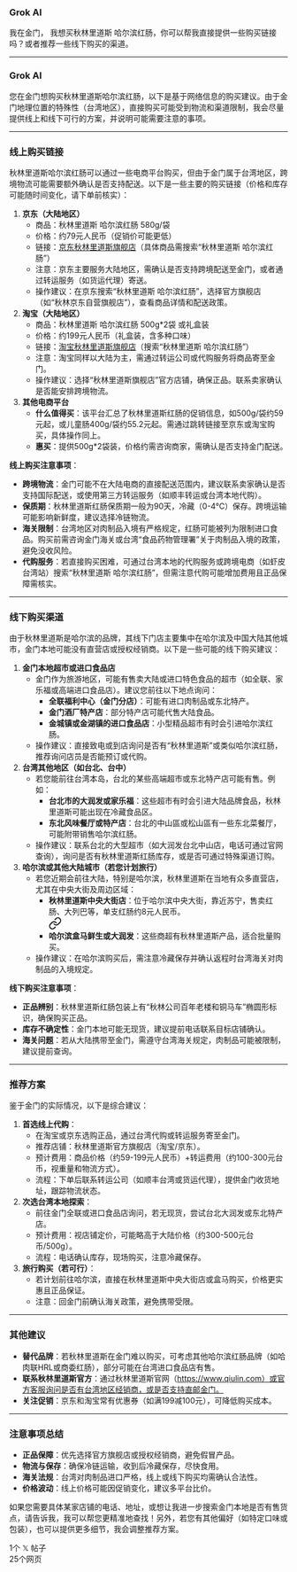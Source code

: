 ### Grok AI

<div class="thinking-container"></div><div class="response-content-markdown [&amp;_a]:text-current [&amp;_a:hover]:text-primary [&amp;_a:hover]:decoration-primary [&amp;_a]:underline [&amp;_a]:decoration-primary/30 [&amp;_a]:underline-offset-2 [&amp;_h2:first-child]:mt-0 [&amp;_h3:first-child]:mt-0 [&amp;_h4:first-child]:mt-0"><p dir="auto" class="break-words" style="white-space: pre-wrap;">我在金门， 我想买秋林里道斯 哈尔滨红肠，你可以帮我直接提供一些购买链接吗？或者推荐一些线下购买的渠道。</p></div><section class="inline-media-container flex flex-col gap-1"></section>

---

### Grok AI

<div class="thinking-container"></div><div class="response-content-markdown [&amp;_a]:text-current [&amp;_a:hover]:text-primary [&amp;_a:hover]:decoration-primary [&amp;_a]:underline [&amp;_a]:decoration-primary/30 [&amp;_a]:underline-offset-2 [&amp;_h2:first-child]:mt-0 [&amp;_h3:first-child]:mt-0 [&amp;_h4:first-child]:mt-0"><p dir="auto" class="break-words" style="white-space: pre-wrap;">您在金门想购买秋林里道斯哈尔滨红肠，以下是基于网络信息的购买建议。由于金门地理位置的特殊性（台湾地区），直接购买可能受到物流和渠道限制，我会尽量提供线上和线下可行的方案，并说明可能需要注意的事项。</p>
<hr class="border-border-l2">
<h3 dir="auto" class="">线上购买链接</h3>
<p dir="auto" class="break-words" style="white-space: pre-wrap;">秋林里道斯哈尔滨红肠可以通过一些电商平台购买，但由于金门属于台湾地区，跨境物流可能需要额外确认是否支持配送。以下是一些主要的购买链接（价格和库存可能随时间变化，请下单前核实）：</p>
<ol dir="auto" class="marker:text-secondary">
<li class="break-words"><strong>京东（大陆地区）</strong>
<ul dir="auto" class="marker:text-secondary">
<li class="break-words">商品：秋林里道斯 哈尔滨红肠 580g/袋</li>
<li class="break-words">价格：约79元人民币（促销价可能更低）</li>
<li class="break-words">链接：<a href="https://www.jd.com" target="_blank" rel="noopener noreferrer">京东秋林里道斯旗舰店</a>（具体商品需搜索“秋林里道斯 哈尔滨红肠”）</li>
<li class="break-words">注意：京东主要服务大陆地区，需确认是否支持跨境配送至金门，或者通过转运服务（如货运代理）寄送。<a href="https://www.smzdm.com/p/117114136/" target="_blank" rel="noopener noreferrer" class="web-search-result-chip focus:outline-none focus-visible:outline-none focus-visible:bg:input rounded-md ml-1 mr-0.5" data-state="closed"><div class="inline-flex align-text-bottom items-center justify-center select-none my-0 rounded-md bg-important border border-card-border opacity-60 grayscale hover:filter-none hover:opacity-100 transition-opacity"><img class="size-[18px] m-0 rounded-md" alt="" src="https://imgs.search.brave.com/7-adwMAlfDUGFGWYXH9wpxXeRSlQGI6JYXD3-aMxmSY/rs:fit:64:0:0:0/g:ce/aHR0cDovL2Zhdmlj/b25zLnNlYXJjaC5i/cmF2ZS5jb20vaWNv/bnMvOTJiN2IzYTNm/ZTJjNzkyMDM4NWIx/NWE2ZWU3Mzc1NmM4/NTUzN2M4NzJjZDVi/MDk0M2IxNDk1MGZk/YzE0NjdjOS93d3cu/c216ZG0uY29tLw"></div></a><a href="https://www.zhizhizhi.com/n/age8b" target="_blank" rel="noopener noreferrer" class="web-search-result-chip focus:outline-none focus-visible:outline-none focus-visible:bg:input rounded-md ml-1 mr-0.5" data-state="closed"><div class="inline-flex align-text-bottom items-center justify-center select-none my-0 rounded-md bg-important border border-card-border opacity-60 grayscale hover:filter-none hover:opacity-100 transition-opacity"><img class="size-[18px] m-0 rounded-md" alt="" src="https://imgs.search.brave.com/3apWuBWMfD9xaKvXipnnqnJy6RkXczirTUUuonL2p7E/rs:fit:64:0:0:0/g:ce/aHR0cDovL2Zhdmlj/b25zLnNlYXJjaC5i/cmF2ZS5jb20vaWNv/bnMvMjBlNjRjMzM4/MzYxZjVlMmY3M2U2/Y2MxY2Y3NjJkMTBj/MDY2MTliMTZjYzU2/OWYwNDJiMTNmM2Mx/NTYyZGIzYi93d3cu/emhpemhpemhpLmNv/bS8"></div></a></li>
<li class="break-words">操作建议：在京东搜索“秋林里道斯 哈尔滨红肠”，选择官方旗舰店（如“秋林京东自营旗舰店”），查看商品详情和配送政策。</li>
</ul>
</li>
<li class="break-words"><strong>淘宝（大陆地区）</strong>
<ul dir="auto" class="marker:text-secondary">
<li class="break-words">商品：秋林里道斯 哈尔滨红肠 500g*2袋 或礼盒装</li>
<li class="break-words">价格：约199元人民币（礼盒装，含多种口味）</li>
<li class="break-words">链接：<a href="https://www.taobao.com" target="_blank" rel="noopener noreferrer">淘宝秋林里道斯旗舰店</a>（搜索“秋林里道斯 哈尔滨红肠”）</li>
<li class="break-words">注意：淘宝同样以大陆为主，需通过转运公司或代购服务将商品寄至金门。<a href="https://www.taobao.com/chanpin/f61217265d0e746932fc177770b2edb68ec64c432d1a7b974db58fc37d790f8f.html" target="_blank" rel="noopener noreferrer" class="web-search-result-chip focus:outline-none focus-visible:outline-none focus-visible:bg:input rounded-md ml-1 mr-0.5" data-state="closed"><div class="inline-flex align-text-bottom items-center justify-center select-none my-0 rounded-md bg-important border border-card-border opacity-60 grayscale hover:filter-none hover:opacity-100 transition-opacity"><img class="size-[18px] m-0 rounded-md" alt="" src="https://imgs.search.brave.com/s2xNI9X_G9IFHF03fnm9ie6vmYn67B0deRaDswTmk4U/rs:fit:64:0:0:0/g:ce/aHR0cDovL2Zhdmlj/b25zLnNlYXJjaC5i/cmF2ZS5jb20vaWNv/bnMvODVhZGRmYjRm/ZTBjMTVkNTA1NDlh/MTkyNTJmNzA4MGFi/YzczNTdkNTgyZmMy/NDJiNTlmNTQ1YWJl/MDc4MTEyZC93d3cu/dGFvYmFvLmNvbS8"></div></a></li>
<li class="break-words">操作建议：选择“秋林里道斯旗舰店”官方店铺，确保正品。联系卖家确认是否能安排跨境物流。</li>
</ul>
</li>
<li class="break-words"><strong>其他电商平台</strong>
<ul dir="auto" class="marker:text-secondary">
<li class="break-words"><strong>什么值得买</strong>：该平台汇总了秋林里道斯红肠的促销信息，如500g/袋约59元起，或儿童肠400g/袋约55.2元起。需通过跳转链接至京东或淘宝购买，具体操作同上。<a href="https://post.smzdm.com/p/am3dvxek/" target="_blank" rel="noopener noreferrer" class="web-search-result-chip focus:outline-none focus-visible:outline-none focus-visible:bg:input rounded-md ml-1 mr-0.5" data-state="closed"><div class="inline-flex align-text-bottom items-center justify-center select-none my-0 rounded-md bg-important border border-card-border opacity-60 grayscale hover:filter-none hover:opacity-100 transition-opacity"><img class="size-[18px] m-0 rounded-md" alt="" src="https://imgs.search.brave.com/j8J2mvTXHOFNWdchWrZg-rz15QrzzplbRtzna3AK6Vk/rs:fit:64:0:0:0/g:ce/aHR0cDovL2Zhdmlj/b25zLnNlYXJjaC5i/cmF2ZS5jb20vaWNv/bnMvYzhjN2YxZGEz/MGZmMGZlMDEwMGQ2/NTRmNmUxZmVmOTc2/ZjUwZTM4MjI5NGZj/YzczYjUxNDQwMGYw/M2FmYTNmYi9wb3N0/LnNtemRtLmNvbS8"></div></a></li>
<li class="break-words"><strong>惠买</strong>：提供500g*2袋装，价格约需咨询商家，需确认是否支持金门配送。<a href="https://m.ugoshop.com/goods-408505" target="_blank" rel="noopener noreferrer" class="web-search-result-chip focus:outline-none focus-visible:outline-none focus-visible:bg:input rounded-md ml-1 mr-0.5" data-state="closed"><div class="inline-flex align-text-bottom items-center justify-center select-none my-0 rounded-md bg-important border border-card-border opacity-60 grayscale hover:filter-none hover:opacity-100 transition-opacity"><img class="size-[18px] m-0 rounded-md" alt="" src="https://imgs.search.brave.com/9W8WknSzWNdoep6RG_7Rim0to4sykFq7Q2Xf8PZhFio/rs:fit:64:0:0:0/g:ce/aHR0cDovL2Zhdmlj/b25zLnNlYXJjaC5i/cmF2ZS5jb20vaWNv/bnMvNjliMWJlNDk2/YTA4YWZjODgxYTFk/OGNiNzliN2U3ZGY3/NjI5MzI5MGRlZmVi/ZTJkYzdjZGU1NzIz/NTI3ZjdhMC9tLnVn/b3Nob3AuY29tLw"></div></a></li>
</ul>
</li>
</ol>
<p dir="auto" class="break-words" style="white-space: pre-wrap;"><strong>线上购买注意事项</strong>：</p>
<ul dir="auto" class="marker:text-secondary">
<li class="break-words"><strong>跨境物流</strong>：金门可能不在大陆电商的直接配送范围内，建议联系卖家确认是否支持国际配送，或使用第三方转运服务（如顺丰转运或台湾本地代购）。</li>
<li class="break-words"><strong>保质期</strong>：秋林里道斯红肠保质期一般为90天，冷藏（0-4℃）保存。跨境运输可能影响新鲜度，建议选择冷链物流。<a href="https://m.ugoshop.com/goods-408505" target="_blank" rel="noopener noreferrer" class="web-search-result-chip focus:outline-none focus-visible:outline-none focus-visible:bg:input rounded-md ml-1 mr-0.5" data-state="closed"><div class="inline-flex align-text-bottom items-center justify-center select-none my-0 rounded-md bg-important border border-card-border opacity-60 grayscale hover:filter-none hover:opacity-100 transition-opacity"><img class="size-[18px] m-0 rounded-md" alt="" src="https://imgs.search.brave.com/9W8WknSzWNdoep6RG_7Rim0to4sykFq7Q2Xf8PZhFio/rs:fit:64:0:0:0/g:ce/aHR0cDovL2Zhdmlj/b25zLnNlYXJjaC5i/cmF2ZS5jb20vaWNv/bnMvNjliMWJlNDk2/YTA4YWZjODgxYTFk/OGNiNzliN2U3ZGY3/NjI5MzI5MGRlZmVi/ZTJkYzdjZGU1NzIz/NTI3ZjdhMC9tLnVn/b3Nob3AuY29tLw"></div></a><a href="https://www.zhizhizhi.com/n/age8b" target="_blank" rel="noopener noreferrer" class="web-search-result-chip focus:outline-none focus-visible:outline-none focus-visible:bg:input rounded-md ml-1 mr-0.5" data-state="closed"><div class="inline-flex align-text-bottom items-center justify-center select-none my-0 rounded-md bg-important border border-card-border opacity-60 grayscale hover:filter-none hover:opacity-100 transition-opacity"><img class="size-[18px] m-0 rounded-md" alt="" src="https://imgs.search.brave.com/3apWuBWMfD9xaKvXipnnqnJy6RkXczirTUUuonL2p7E/rs:fit:64:0:0:0/g:ce/aHR0cDovL2Zhdmlj/b25zLnNlYXJjaC5i/cmF2ZS5jb20vaWNv/bnMvMjBlNjRjMzM4/MzYxZjVlMmY3M2U2/Y2MxY2Y3NjJkMTBj/MDY2MTliMTZjYzU2/OWYwNDJiMTNmM2Mx/NTYyZGIzYi93d3cu/emhpemhpemhpLmNv/bS8"></div></a></li>
<li class="break-words"><strong>海关限制</strong>：台湾地区对肉制品入境有严格规定，红肠可能被列为限制进口食品。购买前需咨询金门海关或台湾“食品药物管理署”关于肉制品入境的政策，避免没收风险。</li>
<li class="break-words"><strong>代购服务</strong>：若直接购买困难，可通过台湾本地的代购服务或跨境电商（如虾皮台湾站）搜索“秋林里道斯 哈尔滨红肠”，但需注意代购可能增加费用且正品保障需核实。</li>
</ul>
<hr class="border-border-l2">
<h3 dir="auto" class="">线下购买渠道</h3>
<p dir="auto" class="break-words" style="white-space: pre-wrap;">由于秋林里道斯是哈尔滨的品牌，其线下门店主要集中在哈尔滨及中国大陆其他城市，金门本地可能没有直营店或授权经销商。以下是一些可能的线下购买建议：</p>
<ol dir="auto" class="marker:text-secondary">
<li class="break-words"><strong>金门本地超市或进口食品店</strong>
<ul dir="auto" class="marker:text-secondary">
<li class="break-words">金门作为旅游地区，可能有售卖大陆或进口特色食品的超市（如全联、家乐福或高端进口食品店）。建议您前往以下地点询问：
<ul dir="auto" class="marker:text-secondary">
<li class="break-words"><strong>全联福利中心（金门分店）</strong>：可能有进口肉制品或东北特产。</li>
<li class="break-words"><strong>金门酒厂特产店</strong>：部分特产店可能代售大陆食品。</li>
<li class="break-words"><strong>金城镇或金湖镇的进口食品店</strong>：小型精品超市有时会引进哈尔滨红肠。</li>
</ul>
</li>
<li class="break-words">操作建议：直接致电或到店询问是否有“秋林里道斯”或类似哈尔滨红肠，推荐询问店员是否能预订或代购。</li>
</ul>
</li>
<li class="break-words"><strong>台湾其他地区（如台北、台中）</strong>
<ul dir="auto" class="marker:text-secondary">
<li class="break-words">若您能前往台湾本岛，台北的某些高端超市或东北特产店可能有售。例如：
<ul dir="auto" class="marker:text-secondary">
<li class="break-words"><strong>台北市的大润发或家乐福</strong>：这些超市有时会引进大陆品牌食品，秋林里道斯可能出现在冷藏食品区。<a href="https://caijing.chinadaily.com.cn/a/202406/21/WS66751ff2a3107cd55d267ef0.html" target="_blank" rel="noopener noreferrer" class="web-search-result-chip focus:outline-none focus-visible:outline-none focus-visible:bg:input rounded-md ml-1 mr-0.5" data-state="closed"><div class="inline-flex align-text-bottom items-center justify-center select-none my-0 rounded-md bg-important border border-card-border opacity-60 grayscale hover:filter-none hover:opacity-100 transition-opacity"><img class="size-[18px] m-0 rounded-md" alt="" src="https://imgs.search.brave.com/h_G7_QNDS5T-EVXyX4PakRNukXUW2liie3cWnHYiDQM/rs:fit:64:0:0:0/g:ce/aHR0cDovL2Zhdmlj/b25zLnNlYXJjaC5i/cmF2ZS5jb20vaWNv/bnMvYmZkMmU4OThj/M2Q2MzY0YWE4NWFi/NmZhNTBiMWU0NWI5/NGRjZmNkOTA4MTEx/YjZmNmUwZTk1OGUw/YzNmNDU1Zi9jYWlq/aW5nLmNoaW5hZGFp/bHkuY29tLmNuLw"></div></a></li>
<li class="break-words"><strong>东北风味餐厅或特产店</strong>：台北的中山區或松山區有一些东北菜餐厅，可能附带销售哈尔滨红肠。</li>
</ul>
</li>
<li class="break-words">操作建议：联系台北的大型超市（如大润发台北中山店，电话可通过官网查询），询问是否有秋林里道斯红肠库存，或是否可通过特殊渠道订购。</li>
</ul>
</li>
<li class="break-words"><strong>哈尔滨或其他大陆城市（若您计划旅行）</strong>
<ul dir="auto" class="marker:text-secondary">
<li class="break-words">若您近期会前往大陆，特别是哈尔滨，秋林里道斯在当地有众多直营店，尤其在中央大街及周边区域：
<ul dir="auto" class="marker:text-secondary">
<li class="break-words"><strong>秋林里道斯中央大街店</strong>：位于哈尔滨中央大街，靠近苏宁，售卖红肠、大列巴等，单支红肠约8元人民币。<a href="https://you.ctrip.com/food/151/15508259.html" target="_blank" rel="noopener noreferrer" class="web-search-result-chip focus:outline-none focus-visible:outline-none focus-visible:bg:input rounded-md ml-1 mr-0.5" data-state="closed"><div class="inline-flex align-text-bottom items-center justify-center select-none my-0 rounded-md bg-important border border-card-border opacity-60 grayscale hover:filter-none hover:opacity-100 transition-opacity"><img class="size-[18px] m-0 rounded-md" alt="" src="https://imgs.search.brave.com/2OcB_LnnEfoaIvEZpshoYoEbUZDe_Y-wewsAwe0ti9Y/rs:fit:64:0:0:0/g:ce/aHR0cDovL2Zhdmlj/b25zLnNlYXJjaC5i/cmF2ZS5jb20vaWNv/bnMvYmZlNjhlMDMy/YjJmYzFjMTFlMTQx/N2YwYzk3NTMwOGI4/ODYzMWJkMmU4MzFk/OTk0OTEwNDc4M2Jm/YTFiZTVjMy95b3Uu/Y3RyaXAuY29tLw"></div></a><a href="https://www.chtf.org.cn/zlzs/product.php?id=7662" target="_blank" rel="noopener noreferrer" class="web-search-result-chip focus:outline-none focus-visible:outline-none focus-visible:bg:input rounded-md ml-1 mr-0.5" data-state="closed"><div class="inline-flex align-text-bottom items-center justify-center select-none my-0 rounded-md bg-important border border-card-border opacity-60 grayscale hover:filter-none hover:opacity-100 transition-opacity"><svg xmlns="http://www.w3.org/2000/svg" width="24" height="24" viewBox="0 0 24 24" fill="none" stroke="currentColor" stroke-width="2" stroke-linecap="round" stroke-linejoin="round" class="lucide lucide-link size-3 m-[3px]"><path d="M10 13a5 5 0 0 0 7.54.54l3-3a5 5 0 0 0-7.07-7.07l-1.72 1.71"></path><path d="M14 11a5 5 0 0 0-7.54-.54l-3 3a5 5 0 0 0 7.07 7.07l1.71-1.71"></path></svg></div></a></li>
<li class="break-words"><strong>哈尔滨盒马鲜生或大润发</strong>：这些商超有秋林里道斯产品，适合批量购买。<a href="https://caijing.chinadaily.com.cn/a/202406/21/WS66751ff2a3107cd55d267ef0.html" target="_blank" rel="noopener noreferrer" class="web-search-result-chip focus:outline-none focus-visible:outline-none focus-visible:bg:input rounded-md ml-1 mr-0.5" data-state="closed"><div class="inline-flex align-text-bottom items-center justify-center select-none my-0 rounded-md bg-important border border-card-border opacity-60 grayscale hover:filter-none hover:opacity-100 transition-opacity"><img class="size-[18px] m-0 rounded-md" alt="" src="https://imgs.search.brave.com/h_G7_QNDS5T-EVXyX4PakRNukXUW2liie3cWnHYiDQM/rs:fit:64:0:0:0/g:ce/aHR0cDovL2Zhdmlj/b25zLnNlYXJjaC5i/cmF2ZS5jb20vaWNv/bnMvYmZkMmU4OThj/M2Q2MzY0YWE4NWFi/NmZhNTBiMWU0NWI5/NGRjZmNkOTA4MTEx/YjZmNmUwZTk1OGUw/YzNmNDU1Zi9jYWlq/aW5nLmNoaW5hZGFp/bHkuY29tLmNuLw"></div></a></li>
</ul>
</li>
<li class="break-words">操作建议：在哈尔滨购买后，需注意冷藏保存并确认返程时台湾海关对肉制品的入境规定。</li>
</ul>
</li>
</ol>
<p dir="auto" class="break-words" style="white-space: pre-wrap;"><strong>线下购买注意事项</strong>：</p>
<ul dir="auto" class="marker:text-secondary">
<li class="break-words"><strong>正品辨别</strong>：秋林里道斯红肠包装上有“秋林公司百年老楼和铜马车”椭圆形标识，确保购买正品。<a href="https://you.ctrip.com/food/151/15508259.html" target="_blank" rel="noopener noreferrer" class="web-search-result-chip focus:outline-none focus-visible:outline-none focus-visible:bg:input rounded-md ml-1 mr-0.5" data-state="closed"><div class="inline-flex align-text-bottom items-center justify-center select-none my-0 rounded-md bg-important border border-card-border opacity-60 grayscale hover:filter-none hover:opacity-100 transition-opacity"><img class="size-[18px] m-0 rounded-md" alt="" src="https://imgs.search.brave.com/2OcB_LnnEfoaIvEZpshoYoEbUZDe_Y-wewsAwe0ti9Y/rs:fit:64:0:0:0/g:ce/aHR0cDovL2Zhdmlj/b25zLnNlYXJjaC5i/cmF2ZS5jb20vaWNv/bnMvYmZlNjhlMDMy/YjJmYzFjMTFlMTQx/N2YwYzk3NTMwOGI4/ODYzMWJkMmU4MzFk/OTk0OTEwNDc4M2Jm/YTFiZTVjMy95b3Uu/Y3RyaXAuY29tLw"></div></a></li>
<li class="break-words"><strong>库存不确定性</strong>：金门本地可能无现货，建议提前电话联系目标店铺确认。</li>
<li class="break-words"><strong>海关问题</strong>：若从大陆携带至金门，需遵守台湾海关规定，肉制品可能被限制，建议提前查询。</li>
</ul>
<hr class="border-border-l2">
<h3 dir="auto" class="">推荐方案</h3>
<p dir="auto" class="break-words" style="white-space: pre-wrap;">鉴于金门的实际情况，以下是综合建议：</p>
<ol dir="auto" class="marker:text-secondary">
<li class="break-words"><strong>首选线上代购</strong>：
<ul dir="auto" class="marker:text-secondary">
<li class="break-words">在淘宝或京东选购正品，通过台湾代购或转运服务寄至金门。</li>
<li class="break-words">推荐店铺：秋林里道斯官方旗舰店（淘宝/京东）。</li>
<li class="break-words">预计费用：商品价格（约59-199元人民币）+转运费用（约100-300元台币，视重量和物流方式）。</li>
<li class="break-words">流程：下单后联系转运公司（如顺丰台湾或货运代理），提供金门收货地址，跟踪物流状态。</li>
</ul>
</li>
<li class="break-words"><strong>次选台湾本地探索</strong>：
<ul dir="auto" class="marker:text-secondary">
<li class="break-words">前往金门全联或进口食品店询问，若无现货，尝试台北大润发或东北特产店。</li>
<li class="break-words">预计费用：视店铺定价，可能略高于大陆价格（约300-500元台币/500g）。</li>
<li class="break-words">流程：电话确认库存，现场购买，注意冷藏保存。</li>
</ul>
</li>
<li class="break-words"><strong>旅行购买（若可行）</strong>：
<ul dir="auto" class="marker:text-secondary">
<li class="break-words">若计划前往哈尔滨，直接在秋林里道斯中央大街店或盒马购买，价格更实惠且正品保证。</li>
<li class="break-words">注意：回金门前确认海关政策，避免携带受限。</li>
</ul>
</li>
</ol>
<hr class="border-border-l2">
<h3 dir="auto" class="">其他建议</h3>
<ul dir="auto" class="marker:text-secondary">
<li class="break-words"><strong>替代品牌</strong>：若秋林里道斯在金门难以购买，可考虑其他哈尔滨红肠品牌（如哈肉联HRL或商委红肠），部分可能在台湾进口食品店有售。<a href="https://post.smzdm.com/p/aeked7l4/" target="_blank" rel="noopener noreferrer" class="web-search-result-chip focus:outline-none focus-visible:outline-none focus-visible:bg:input rounded-md ml-1 mr-0.5" data-state="closed"><div class="inline-flex align-text-bottom items-center justify-center select-none my-0 rounded-md bg-important border border-card-border opacity-60 grayscale hover:filter-none hover:opacity-100 transition-opacity"><img class="size-[18px] m-0 rounded-md" alt="" src="https://imgs.search.brave.com/j8J2mvTXHOFNWdchWrZg-rz15QrzzplbRtzna3AK6Vk/rs:fit:64:0:0:0/g:ce/aHR0cDovL2Zhdmlj/b25zLnNlYXJjaC5i/cmF2ZS5jb20vaWNv/bnMvYzhjN2YxZGEz/MGZmMGZlMDEwMGQ2/NTRmNmUxZmVmOTc2/ZjUwZTM4MjI5NGZj/YzczYjUxNDQwMGYw/M2FmYTNmYi9wb3N0/LnNtemRtLmNvbS8"></div></a><a href="https://www.smzdm.com/p/30325280/" target="_blank" rel="noopener noreferrer" class="web-search-result-chip focus:outline-none focus-visible:outline-none focus-visible:bg:input rounded-md ml-1 mr-0.5" data-state="closed"><div class="inline-flex align-text-bottom items-center justify-center select-none my-0 rounded-md bg-important border border-card-border opacity-60 grayscale hover:filter-none hover:opacity-100 transition-opacity"><img class="size-[18px] m-0 rounded-md" alt="" src="https://imgs.search.brave.com/7-adwMAlfDUGFGWYXH9wpxXeRSlQGI6JYXD3-aMxmSY/rs:fit:64:0:0:0/g:ce/aHR0cDovL2Zhdmlj/b25zLnNlYXJjaC5i/cmF2ZS5jb20vaWNv/bnMvOTJiN2IzYTNm/ZTJjNzkyMDM4NWIx/NWE2ZWU3Mzc1NmM4/NTUzN2M4NzJjZDVi/MDk0M2IxNDk1MGZk/YzE0NjdjOS93d3cu/c216ZG0uY29tLw"></div></a></li>
<li class="break-words"><strong>联系秋林里道斯官方</strong>：通过秋林里道斯官网（<a href="https://www.qiulin.com%EF%BC%89%E6%88%96%E5%AE%98%E6%96%B9%E5%AE%A2%E6%9C%8D%E8%AF%A2%E9%97%AE%E6%98%AF%E5%90%A6%E6%9C%89%E5%8F%B0%E6%B9%BE%E5%9C%B0%E5%8C%BA%E7%BB%8F%E9%94%80%E5%95%86%EF%BC%8C%E6%88%96%E6%98%AF%E5%90%A6%E6%94%AF%E6%8C%81%E7%9B%B4%E9%82%AE%E9%87%91%E9%97%A8%E3%80%82" target="_blank" rel="noopener noreferrer">https://www.qiulin.com）或官方客服询问是否有台湾地区经销商，或是否支持直邮金门。</a></li>
<li class="break-words"><strong>关注促销</strong>：京东和淘宝常有优惠券（如满199减100元），可降低购买成本。<a href="https://www.zhizhizhi.com/n/age8b" target="_blank" rel="noopener noreferrer" class="web-search-result-chip focus:outline-none focus-visible:outline-none focus-visible:bg:input rounded-md ml-1 mr-0.5" data-state="closed"><div class="inline-flex align-text-bottom items-center justify-center select-none my-0 rounded-md bg-important border border-card-border opacity-60 grayscale hover:filter-none hover:opacity-100 transition-opacity"><img class="size-[18px] m-0 rounded-md" alt="" src="https://imgs.search.brave.com/3apWuBWMfD9xaKvXipnnqnJy6RkXczirTUUuonL2p7E/rs:fit:64:0:0:0/g:ce/aHR0cDovL2Zhdmlj/b25zLnNlYXJjaC5i/cmF2ZS5jb20vaWNv/bnMvMjBlNjRjMzM4/MzYxZjVlMmY3M2U2/Y2MxY2Y3NjJkMTBj/MDY2MTliMTZjYzU2/OWYwNDJiMTNmM2Mx/NTYyZGIzYi93d3cu/emhpemhpemhpLmNv/bS8"></div></a><a href="https://post.smzdm.com/p/am3dvxek/" target="_blank" rel="noopener noreferrer" class="web-search-result-chip focus:outline-none focus-visible:outline-none focus-visible:bg:input rounded-md ml-1 mr-0.5" data-state="closed"><div class="inline-flex align-text-bottom items-center justify-center select-none my-0 rounded-md bg-important border border-card-border opacity-60 grayscale hover:filter-none hover:opacity-100 transition-opacity"><img class="size-[18px] m-0 rounded-md" alt="" src="https://imgs.search.brave.com/j8J2mvTXHOFNWdchWrZg-rz15QrzzplbRtzna3AK6Vk/rs:fit:64:0:0:0/g:ce/aHR0cDovL2Zhdmlj/b25zLnNlYXJjaC5i/cmF2ZS5jb20vaWNv/bnMvYzhjN2YxZGEz/MGZmMGZlMDEwMGQ2/NTRmNmUxZmVmOTc2/ZjUwZTM4MjI5NGZj/YzczYjUxNDQwMGYw/M2FmYTNmYi9wb3N0/LnNtemRtLmNvbS8"></div></a></li>
</ul>
<hr class="border-border-l2">
<h3 dir="auto" class="">注意事项总结</h3>
<ul dir="auto" class="marker:text-secondary">
<li class="break-words"><strong>正品保障</strong>：优先选择官方旗舰店或授权经销商，避免假冒产品。</li>
<li class="break-words"><strong>物流与保存</strong>：确保冷链运输，收到后冷藏保存，尽快食用。</li>
<li class="break-words"><strong>海关法规</strong>：台湾对肉制品进口严格，线上或线下购买均需确认合法性。</li>
<li class="break-words"><strong>价格波动</strong>：线上价格可能因促销变化，建议多平台比价。</li>
</ul>
<p dir="auto" class="break-words" style="white-space: pre-wrap;">如果您需要具体某家店铺的电话、地址，或想让我进一步搜索金门本地是否有售货点，请告诉我，我可以帮您更精准地查找！另外，若您有其他偏好（如特定口味或包装），也可以提供更多细节，我会调整推荐方案。</p></div><section class="inline-media-container flex flex-col gap-1"></section><div class="flex gap-2 mt-4"><div class="search-results flex -ml-1 text-sm gap-2 mb-1"><div class="flex flex-row items-center pr-4 py-1 rounded-full cursor-pointer bg-foreground border border-card-border hover:bg-card-hover hover:border-card-border-focus"><div style="z-index: 3;"><div class="x-post-chip align-text-bottom select-none my-0 rounded-full opacity-100 ml-1.5 flex bg-popover border border-background z-3"><img class="size-[18px] m-0 rounded-full" alt="" src="https://pbs.twimg.com/profile_images/1137972034355335168/8H8rFkD0_normal.jpg"></div></div><div class="truncate ml-2">1个 𝕏 帖子</div></div><div class="flex flex-row items-center pr-4 py-1 rounded-full cursor-pointer bg-foreground border border-card-border hover:bg-card-hover hover:border-card-border-focus"><div style="z-index: 3;"><div class="align-text-bottom items-center justify-center select-none transition my-0 rounded-md opacity-100 ml-1.5 flex bg-popover overflow-hidden border border-background z-3"><img class="size-[18px] m-0 rounded-md" alt="" src="https://imgs.search.brave.com/YnW-FfAubman5dzorBlxPDO4QjSvDhRR_JQ6yY6N6l8/rs:fit:64:0:0:0/g:ce/aHR0cDovL2Zhdmlj/b25zLnNlYXJjaC5i/cmF2ZS5jb20vaWNv/bnMvMTg3NjE0MGU2/YzE3N2NhODU0M2Zi/NmI2NGUyNWUxOWY4/NmY1NThjNGFlN2Fk/MTc0NDRlNjQ2Njkz/MDUxZjg2NC9tLmNo/aW5hYmdhby5jb20v"></div></div><div style="z-index: 2;"><div class="align-text-bottom items-center justify-center select-none transition my-0 rounded-md opacity-100 flex bg-popover overflow-hidden border border-background z-2 -ml-2"><img class="size-[18px] m-0 rounded-md" alt="" src="https://imgs.search.brave.com/qZmKuGFpiO0sa-R0xUm9yexwGzC2f3uH3V4lwHJwIGs/rs:fit:64:0:0:0/g:ce/aHR0cDovL2Zhdmlj/b25zLnNlYXJjaC5i/cmF2ZS5jb20vaWNv/bnMvOWQxNTY4N2Q2/YWNmOThiMjliNzlj/NmMzYjdmN2NlNDM3/MGE1MTQ4ZGUxMTM2/ZTg5MTk2YjczMjQ0/ZTRkM2QxZi93d3cu/aW1oYXJiaW4uY29t/Lw"></div></div><div style="z-index: 1;"><div class="align-text-bottom items-center justify-center select-none transition my-0 rounded-md opacity-100 flex bg-popover overflow-hidden border border-background z-1 -ml-2"><img class="size-[18px] m-0 rounded-md" alt="" src="https://imgs.search.brave.com/j8J2mvTXHOFNWdchWrZg-rz15QrzzplbRtzna3AK6Vk/rs:fit:64:0:0:0/g:ce/aHR0cDovL2Zhdmlj/b25zLnNlYXJjaC5i/cmF2ZS5jb20vaWNv/bnMvYzhjN2YxZGEz/MGZmMGZlMDEwMGQ2/NTRmNmUxZmVmOTc2/ZjUwZTM4MjI5NGZj/YzczYjUxNDQwMGYw/M2FmYTNmYi9wb3N0/LnNtemRtLmNvbS8"></div></div><div class="truncate ml-2">25个网页</div></div></div></div>

